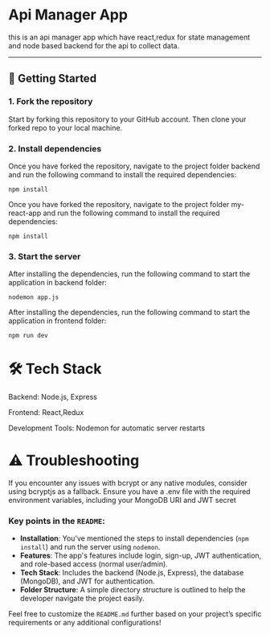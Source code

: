 # Api Manager App


this is an api manager app which have react,redux for state management and node based backend for the api to collect data.

---

## 🚀 Getting Started

### 1. Fork the repository

Start by forking this repository to your GitHub account. Then clone your forked repo to your local machine.

### 2. Install dependencies

Once you have forked the repository, navigate to the project folder backend and run the following command to install the required dependencies:


``` npm install ```


Once you have forked the repository, navigate to the project folder my-react-app and run the following command to install the required dependencies:


``` npm install ```


### 3. Start the server

After installing the dependencies, run the following command to start the application in backend folder:


``` nodemon app.js ```


After installing the dependencies, run the following command to start the application in frontend folder:


``` npm run dev ```


# 🛠️ Tech Stack
Backend: Node.js, Express

Frontend: React,Redux

Development Tools: Nodemon for automatic server restarts

# ⚠️ Troubleshooting
If you encounter any issues with bcrypt or any native modules, consider using bcryptjs as a fallback.
Ensure you have a .env file with the required environment variables, including your MongoDB URI and JWT secret



### Key points in the `README`:

- **Installation**: You’ve mentioned the steps to install dependencies (`npm install`) and run the server using `nodemon`.
- **Features**: The app's features include login, sign-up, JWT authentication, and role-based access (normal user/admin).
- **Tech Stack**: Includes the backend (Node.js, Express), the database (MongoDB), and JWT for authentication.
- **Folder Structure**: A simple directory structure is outlined to help the developer navigate the project easily.

Feel free to customize the `README.md` further based on your project’s specific requirements or any additional configurations!
